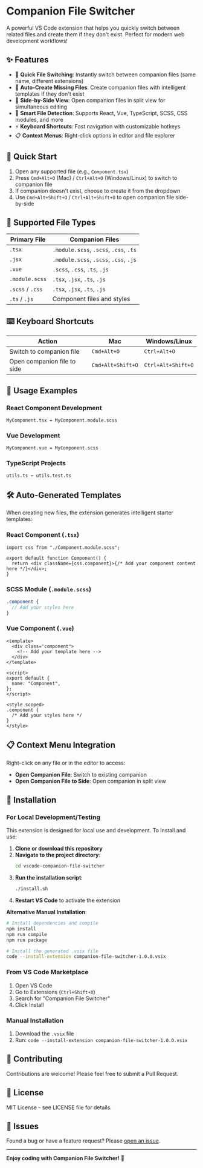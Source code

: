 # Companion File Switcher

A powerful VS Code extension that helps you quickly switch between related files and create them if they don't exist. Perfect for modern web development workflows!

## ✨ Features

- 🚀 **Quick File Switching**: Instantly switch between companion files (same name, different extensions)
- 📁 **Auto-Create Missing Files**: Create companion files with intelligent templates if they don't exist
- 🔄 **Side-by-Side View**: Open companion files in split view for simultaneous editing
- 🎯 **Smart File Detection**: Supports React, Vue, TypeScript, SCSS, CSS modules, and more
- ⚡ **Keyboard Shortcuts**: Fast navigation with customizable hotkeys
- 📋 **Context Menus**: Right-click options in editor and file explorer

## 🚀 Quick Start

1. Open any supported file (e.g., `Component.tsx`)
2. Press `Cmd+Alt+O` (Mac) / `Ctrl+Alt+O` (Windows/Linux) to switch to companion file
3. If companion doesn't exist, choose to create it from the dropdown
4. Use `Cmd+Alt+Shift+O` / `Ctrl+Alt+Shift+O` to open companion file side-by-side

## 📁 Supported File Types

| Primary File     | Companion Files                        |
| ---------------- | -------------------------------------- |
| `.tsx`           | `.module.scss`, `.scss`, `.css`, `.ts` |
| `.jsx`           | `.module.scss`, `.scss`, `.css`, `.js` |
| `.vue`           | `.scss`, `.css`, `.ts`, `.js`          |
| `.module.scss`   | `.tsx`, `.jsx`, `.ts`, `.js`           |
| `.scss` / `.css` | `.tsx`, `.jsx`, `.ts`, `.js`           |
| `.ts` / `.js`    | Component files and styles             |

## ⌨️ Keyboard Shortcuts

| Action                      | Mac               | Windows/Linux      |
| --------------------------- | ----------------- | ------------------ |
| Switch to companion file    | `Cmd+Alt+O`       | `Ctrl+Alt+O`       |
| Open companion file to side | `Cmd+Alt+Shift+O` | `Ctrl+Alt+Shift+O` |

## 🎯 Usage Examples

### React Component Development

```
MyComponent.tsx ↔ MyComponent.module.scss
```

### Vue Development

```
MyComponent.vue ↔ MyComponent.scss
```

### TypeScript Projects

```
utils.ts ↔ utils.test.ts
```

## 🛠️ Auto-Generated Templates

When creating new files, the extension generates intelligent starter templates:

### React Component (`.tsx`)

```tsx
import css from "./Component.module.scss";

export default function Component() {
  return <div className={css.component}>{/* Add your component content here */}</div>;
}
```

### SCSS Module (`.module.scss`)

```scss
.component {
  // Add your styles here
}
```

### Vue Component (`.vue`)

```vue
<template>
  <div class="component">
    <!-- Add your template here -->
  </div>
</template>

<script>
export default {
  name: "Component",
};
</script>

<style scoped>
.component {
  /* Add your styles here */
}
</style>
```

## 📋 Context Menu Integration

Right-click on any file or in the editor to access:

- **Open Companion File**: Switch to existing companion
- **Open Companion File to Side**: Open companion in split view

## 🔧 Installation

### For Local Development/Testing

This extension is designed for local use and development. To install and use:

1. **Clone or download this repository**
2. **Navigate to the project directory**:
   ```bash
   cd vscode-companion-file-switcher
   ```
3. **Run the installation script**:
   ```bash
   ./install.sh
   ```
4. **Restart VS Code** to activate the extension

**Alternative Manual Installation**:

```bash
# Install dependencies and compile
npm install
npm run compile
npm run package

# Install the generated .vsix file
code --install-extension companion-file-switcher-1.0.0.vsix
```

### From VS Code Marketplace

1. Open VS Code
2. Go to Extensions (`Ctrl+Shift+X`)
3. Search for "Companion File Switcher"
4. Click Install

### Manual Installation

1. Download the `.vsix` file
2. Run: `code --install-extension companion-file-switcher-1.0.0.vsix`

## 🤝 Contributing

Contributions are welcome! Please feel free to submit a Pull Request.

## 📄 License

MIT License - see LICENSE file for details.

## 🐛 Issues

Found a bug or have a feature request? Please [open an issue](https://github.com/your-username/companion-file-switcher/issues).

---

**Enjoy coding with Companion File Switcher!** 🚀

